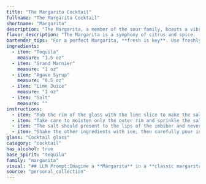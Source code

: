 ```yaml
---
title: "The Margarita Cocktail"
fullname: "The Margarita Cocktail"
shortname: "Margarita"
description: "The Margarita, a member of the sour family, boasts a vibrant history. Born in the 1930s, it's believed to have originated in Mexico, with its tequila base and citrusy lime juice creating a refreshing and iconic taste. "
flavor_description: "The Margarita is a symphony of citrus and spice.  The tequila's earthy agave notes dance with the bright acidity of lime juice, balanced by the sweet, orangey warmth of Grand Marnier. Agave syrup adds a touch of honeyed sweetness, while the salt rim enhances the citrus and balances the overall profile.  The result is a refreshing, complex cocktail that's both invigorating and satisfying. "
bartender_tips: "For a perfect Margarita, **fresh is key**. Use freshly squeezed lime juice, not bottled.  **Chill your ingredients:** tequila, Grand Marnier, and lime juice, for a crisp, refreshing taste.  **Rim the glass with coarse salt** for a classic touch.  **Shake well with ice** to dilute slightly and chill thoroughly.  **Don't over-shake** or you'll get a cloudy drink.  Lastly, **adjust sweetness** to your preference with agave syrup. "
ingredients:
  - item: "Tequila"
    measure: "1.5 oz"
  - item: "Grand Marnier"
    measure: "1 oz"
  - item: "Agave Syrup"
    measure: "0.5 oz"
  - item: "Lime Juice"
    measure: "1 oz"
  - item: "Salt"
    measure: ""
instructions:
  - item: "Rub the rim of the glass with the lime slice to make the salt stick to it."
  - item: "Take care to moisten only the outer rim and sprinkle the salt on it."
  - item: "The salt should present to the lips of the imbiber and never mix into the cocktail."
  - item: "Shake the other ingredients with ice, then carefully pour into the glass."
glass: "Cocktail glass"
category: "cocktail"
has_alcohol: true
base_spirit: "tequila"
family: "margarita"
visual: "## LLM Prompt:Imagine a **Margarita** in a **classic margarita glass**, the kind with a wide rim and a sloping sides. The **liquid** itself is a **beautiful, shimmering gold**, like the setting sun reflecting off the ocean. There's a **light dusting of fine salt** on the rim of the glass, creating a subtle contrast against the vibrant gold. **Describe** the **texture** of the margarita, its **clarity** or **opacity**, and any **tiny bubbles** that might rise to the surface. What is the **viscosity** like? Does it **cling to the glass** or flow easily? Finally, imagine a **small lime wedge** carefully placed on the rim of the glass, its **green hue** providing a refreshing contrast to the warm gold of the margarita.  Focus on the **details** of the lime - its **shape**, **texture**, and how its **color** interacts with the drink and the salt. "
source: "personal_collection"
---
```


